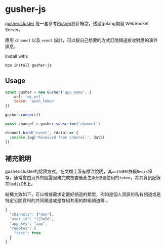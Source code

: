 # gusher-js

[gusher.cluster](https://github.com/syhlion/gusher.cluster) 是一套參考[Pusher](https://pusher.com/)設計概念，透過golang開發 WebSocket Server。

應用 `channel` 以及 `event` 設計，可以按自己想要的方式訂閱頻道接收對應的事件訊息，

Install with:

```sh
npm install gusher-js
```

## Usage

```js
const gusher = new Gusher('app_name', {
    url: 'ws_url',
    token: 'auth_token'
})

gusher.connect()

const channel = gusher.subscribe('channel')

channel.bind('event', (data) => {
  console.log('Received from channel:', data)
})

```

## 補充說明

gusher.cluster的認證方式，在文檔上沒有標注說明，其`auth機制`依賴`Redis`保存，通常會由另外的認證服務完成檢查後產生`身分憑證`使用的`token`，將其資訊記錄在`Redis`DB上。

結構大致如下，可以根據需求定置好頻道的類型，例如是個人資訊的私有頻道或是特定公開資料的共同頻道或是群組共用的群組頻道等…

```js
{
  "channels": ["dev"],
  "user_id": "123456",
  "app_key": "app",
  "remotes": {
    "test": true
  }
}
```
